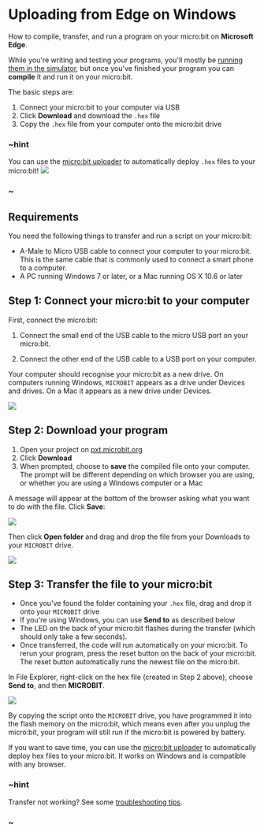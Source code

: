 # Uploading from Edge on Windows

How to compile, transfer, and run a program on your micro:bit on **Microsoft Edge**.

While you're writing and testing your programs, you'll mostly be [running them
in the simulator](/device/simulator), but once you've finished your program you
can **compile** it and run it on your micro:bit.

The basic steps are:

1. Connect your micro:bit to your computer via USB
2. Click **Download** and download the `.hex` file
3. Copy the `.hex` file from your computer onto the micro:bit drive

### ~hint

You can use the [micro:bit uploader](/uploader) to automatically deploy ``.hex`` files to your micro:bit!
![](/static/uploader/tooltip.png)

### ~

## Requirements

You need the following things to transfer and run a script on your micro:bit:

* A-Male to Micro USB cable to connect your computer to your micro:bit. This is
    the same cable that is commonly used to connect a smart phone to a computer.
* A PC running Windows 7 or later, or a Mac running OS X 10.6 or later

## Step 1: Connect your micro:bit to your computer

First, connect the micro:bit:

1. Connect the small end of the USB cable to the micro USB port on your micro:bit.

2. Connect the other end of the USB cable to a USB port on your computer.

Your computer should recognise your micro:bit as a new drive. On computers
running Windows, `MICROBIT` appears as a drive under Devices and drives. On a Mac
it appears as a new drive under Devices.

![](/static/mb/device/usb-windows-device.jpg)

## Step 2: Download your program

1. Open your project on [pxt.microbit.org](https://pxt.microbit.org)
2. Click **Download**
3. When prompted, choose to **save** the compiled file onto your computer. The
   prompt will be different depending on which browser you are using, or
   whether you are using a Windows computer or a Mac

A message will appear at the bottom of the browser asking what you want to do
with the file. Click **Save**:

![](/static/mb/device/usb-windows-edge-1.png)

Then click **Open folder** and drag and drop the file from your Downloads to
your `MICROBIT` drive.

![](/static/mb/device/usb-windows-edge-2.png)

## Step 3: Transfer the file to your micro:bit

* Once you've found the folder containing your `.hex` file, drag and drop it
    onto your `MICROBIT` drive
* If you're using Windows, you can use **Send to** as described below 
* The LED on the back of your micro:bit flashes during the transfer (which 
    should only take a few seconds).
* Once transferred, the code will run automatically on your micro:bit. To rerun
   your program, press the reset button on the back of your micro:bit. The reset 
   button automatically runs the newest file on the micro:bit.

In File Explorer, right-click on the hex file (created in Step 2 above), choose **Send to**, and then **MICROBIT**.

![](/static/mb/device/usb-windows-sendto.jpg)

By copying the script onto the `MICROBIT` drive, you have programmed it into the
flash memory on the micro:bit, which means even after you unplug the micro:bit,
your program will still run if the micro:bit is powered by battery.

If you want to save time, you can use the [micro:bit uploader](/uploader) to
automatically deploy hex files to your micro:bit. It works on Windows and is
compatible with any browser.

### ~hint

Transfer not working? See some [troubleshooting tips](/device/usb/troubleshooting).

### ~
